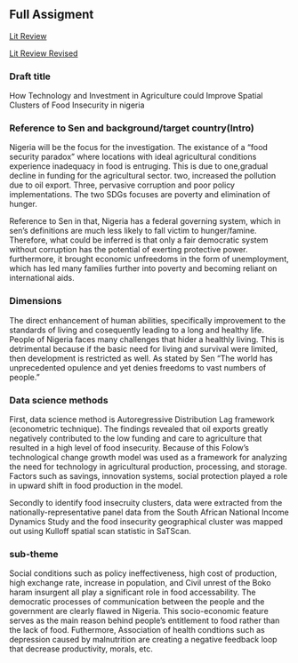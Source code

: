 ## Full Assigment 

[Lit Review](https://peter-he01.github.io/DATA-150-Spring-2021/Assignment_full.html) 

[Lit Review Revised](https://peter-he01.github.io/DATA-150-Spring-2021/Assignment2_revised.html) 

### Draft title

How Technology and Investment in Agriculture could Improve Spatial Clusters of Food Insecurity in nigeria

### Reference to Sen and background/target country(Intro)

Nigeria will be the focus for the investigation. The existance of a “food security paradox” where locations with ideal agricultural conditions experience inadequacy in food is entruging. This is due to one,gradual decline in funding for the agricultural sector. two, increased the pollution due to oil export. Three, pervasive corruption and poor policy implementations. The two SDGs focuses are poverty and elimination of hunger.

Reference to Sen in that, Nigeria has a federal governing system, which in sen’s definitions are much less likely to fall victim to hunger/famine. Therefore, what could be inferred is that only a fair democratic system without corruption has the potential of exerting protective power. furthermore, it brought economic unfreedoms in the form of unemployment, which has led many families further into poverty and becoming reliant on international aids.

### Dimensions

The direct enhancement of human abilities, specifically improvement to the standards of living and cosequently leading to a long and healthy life. People of Nigeria faces many challenges that hider a healthly living. This is detrimental because if the basic need for living and survival were limited, then development is restricted as well. As stated by Sen “The world has unprecedented opulence and yet denies freedoms to vast numbers of people.” 

### Data science methods

First, data science method is Autoregressive Distribution Lag framework (econometric technique). The findings revealed that oil exports greatly negatively contributed to the low funding and care to agriculture that resulted in a high level of food insecurity. Because of this Folow’s technological change growth model  was used as a framework for analyzing the need for technology in agricultural production, processing, and storage. Factors such as savings, innovation systems, social protection played a role in upward shift in food production in the model. 

Secondly to identify food insecruity clusters, data were extracted from the nationally-representative panel data from the South African National Income Dynamics Study and the food insecurity geographical cluster was mapped out using Kulloff spatial scan statistic in SaTScan. 

### sub-theme

Social conditions such as policy ineffectiveness, high cost of production, high exchange rate, increase in population, and Civil unrest of the Boko haram insurgent all play a significant role in food accessability. The democratic processes of communication between the people and the government are clearly flawed in Nigeria. This socio-economic feature serves as the main reason behind people’s entitlement to food rather than the lack of food. Futhermore, Association of health condtions such as depression caused by malnutrition are creating a negative feedback loop that decrease productivity, morals, etc.
